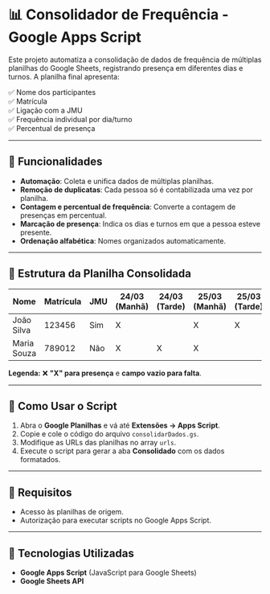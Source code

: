 # 📊 Consolidador de Frequência - Google Apps Script

Este projeto automatiza a consolidação de dados de frequência de múltiplas planilhas do Google Sheets, registrando presença em diferentes dias e turnos. A planilha final apresenta:

✅ Nome dos participantes  
✅ Matrícula  
✅ Ligação com a JMU  
✅ Frequência individual por dia/turno  
✅ Percentual de presença  

---

## 🚀 Funcionalidades
- **Automação**: Coleta e unifica dados de múltiplas planilhas.
- **Remoção de duplicatas**: Cada pessoa só é contabilizada uma vez por planilha.
- **Contagem e percentual de frequência**: Converte a contagem de presenças em percentual.
- **Marcação de presença**: Indica os dias e turnos em que a pessoa esteve presente.
- **Ordenação alfabética**: Nomes organizados automaticamente.

---

## 📌 Estrutura da Planilha Consolidada

| Nome         | Matrícula | JMU  | 24/03 (Manhã) | 24/03 (Tarde) | 25/03 (Manhã) | 25/03 (Tarde) | 26/03 (Manhã) | 26/03 (Tarde) | % Presença |
|-------------|-----------|------|--------------|--------------|--------------|--------------|--------------|--------------|------------|
| João Silva  | 123456    | Sim  | X            |              | X            | X            |              | X            | 67%        |
| Maria Souza | 789012    | Não  | X            | X            | X            |              | X            | X            | 83%        |

**Legenda:** ❌ **"X" para presença** e **campo vazio para falta**.

---

## 📂 Como Usar o Script

1. Abra o **Google Planilhas** e vá até **Extensões → Apps Script**.
2. Copie e cole o código do arquivo `consolidarDados.gs`.
3. Modifique as URLs das planilhas no array `urls`.
4. Execute o script para gerar a aba **Consolidado** com os dados formatados.

---

## 📜 Requisitos
- Acesso às planilhas de origem.
- Autorização para executar scripts no Google Apps Script.

---

## 🔗 Tecnologias Utilizadas
- **Google Apps Script** (JavaScript para Google Sheets)
- **Google Sheets API**

